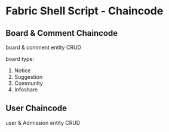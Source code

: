 # Fabric Shell Script - Chaincode

## Board & Comment Chaincode

board & comment entity CRUD

board type:

1. Notice
2. Suggestion
3. Community
4. Infoshare

## User Chaincode

user & Admission entity CRUD
